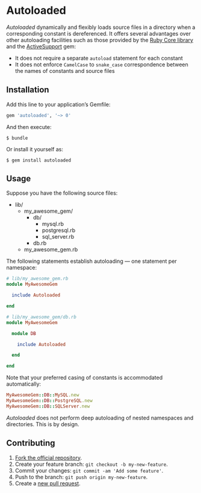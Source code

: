 # Autoloaded

_Autoloaded_ dynamically and flexibly loads source files in a directory when a
corresponding constant is dereferenced. It offers several advantages over other
autoloading facilities such as those provided by the
[Ruby Core library](http://ruby-doc.org/core/Module.html#method-i-autoload) and
the
[ActiveSupport](http://api.rubyonrails.org/classes/ActiveSupport/Autoload.html)
gem:

* It does not require a separate `autoload` statement for each constant
* It does not enforce `CamelCase` to `snake_case` correspondence between the
  names of constants and source files

## Installation

Add this line to your application’s Gemfile:

```ruby
gem 'autoloaded', '~> 0'
```

And then execute:

    $ bundle

Or install it yourself as:

    $ gem install autoloaded

## Usage

Suppose you have the following source files:

* lib/
  * my_awesome_gem/
    * db/
      * mysql.rb
      * postgresql.rb
      * sql_server.rb
    * db.rb
  * my_awesome_gem.rb

The following statements establish autoloading — one statement per namespace:

```ruby
# lib/my_awesome_gem.rb
module MyAwesomeGem

  include Autoloaded

end

# lib/my_awesome_gem/db.rb
module MyAwesomeGem

  module DB

    include Autoloaded

  end

end
```

Note that your preferred casing of constants is accommodated automatically:

```ruby
MyAwesomeGem::DB::MySQL.new
MyAwesomeGem::DB::PostgreSQL.new
MyAwesomeGem::DB::SQLServer.new
```

_Autoloaded_ does not perform deep autoloading of nested namespaces and
directories. This is by design.

## Contributing

1. [Fork the official repository](https://github.com/njonsson/autoloaded/fork).
2. Create your feature branch: `git checkout -b my-new-feature`.
3. Commit your changes: `git commit -am 'Add some feature'`.
4. Push to the branch: `git push origin my-new-feature`.
5. Create a [new pull request](https://github.com/njonsson/autoloaded/compare).
